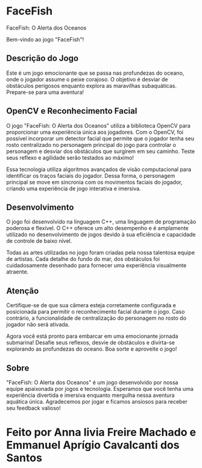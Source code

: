 # FaceFish
FaceFish: O Alerta dos Oceanos

Bem-vindo ao jogo "FaceFish"!

## Descrição do Jogo

Este é um jogo emocionante que se passa nas profundezas do oceano, onde o jogador assume o peixe corajoso. O objetivo é desviar de obstáculos perigosos enquanto explora as maravilhas subaquáticas. Prepare-se para uma aventura!

## OpenCV e Reconhecimento Facial

O jogo "FaceFish: O Alerta dos Oceanos" utiliza a biblioteca OpenCV para proporcionar uma experiência única aos jogadores. Com o OpenCV, foi possível incorporar um detector facial que permite que o jogador tenha seu rosto centralizado no personagem principal do jogo para controlar o personagem e desviar dos obstáculos que surgirem em seu caminho. Teste seus reflexo e agilidade serão testados ao máximo!

Essa tecnologia utiliza algoritmos avançados de visão computacional para identificar os traços faciais do jogador. Dessa forma, o personagem principal se move em sincronia com os movimentos faciais do jogador, criando uma experiência de jogo interativa e imersiva.

## Desenvolvimento

O jogo foi desenvolvido na linguagem C++, uma linguagem de programação poderosa e flexível. O C++ oferece um alto desempenho e é amplamente utilizado no desenvolvimento de jogos devido à sua eficiência e capacidade de controle de baixo nível.

Todas as artes utilizadas no jogo foram criadas pela nossa talentosa equipe de artistas. Cada detalhe do fundo do mar, dos obstáculos foi cuidadosamente desenhado para fornecer uma experiência visualmente atraente.

## Atenção

Certifique-se de que sua câmera esteja corretamente configurada e posicionada para permitir o reconhecimento facial durante o jogo. Caso contrário, a funcionalidade de centralização do personagem no rosto do jogador não será ativada.

Agora você está pronto para embarcar em uma emocionante jornada submarina! Desafie seus reflexos, desvie de obstáculos e divirta-se explorando as profundezas do oceano. Boa sorte e aproveite o jogo!

## Sobre

"FaceFish: O Alerta dos Oceanos" é um jogo desenvolvido por nossa equipe apaixonada por jogos e tecnologia. Esperamos que você tenha uma experiência divertida e imersiva enquanto mergulha nessa aventura aquática única. Agradecemos por jogar e ficamos ansiosos para receber seu feedback valioso!

Feito por Anna livia Freire Machado e Emmanuel Aprígio Cavalcanti dos Santos 
=

